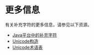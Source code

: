 # 更多信息

有关补充字符的更多信息，请参见以下资源。

- [Java平台中的补充字符](http://www.oracle.com/technetwork/articles/javase/supplementary-142654.html)
- [Unicode构造](http://unicode.org/)
- [Unicode术语表](http://unicode.org/glossary/)